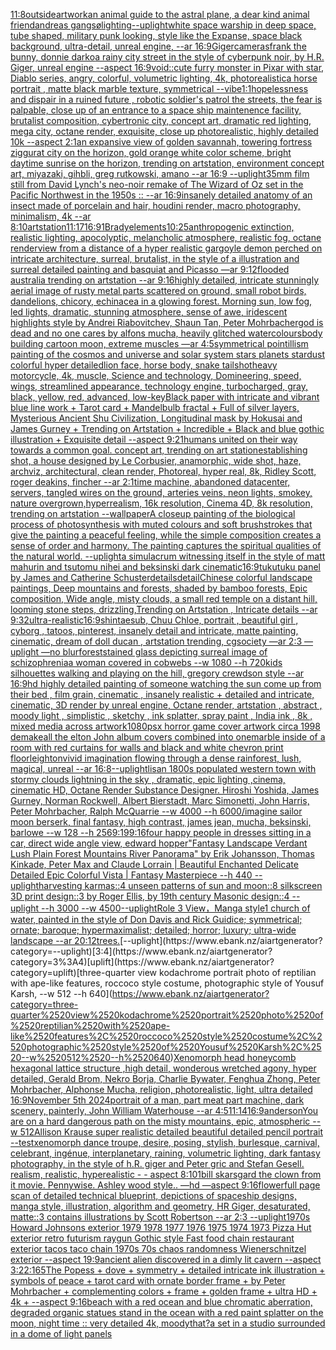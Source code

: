 [11:8](https://www.ebank.nz/aiartgenerator?category=11%3A8)[outside](https://www.ebank.nz/aiartgenerator?category=outside)[artwork](https://www.ebank.nz/aiartgenerator?category=artwork)[an animal guide to the astral plane, a dear kind animal friend](https://www.ebank.nz/aiartgenerator?category=an%2520animal%2520guide%2520to%2520the%2520astral%2520plane%2C%2520a%2520dear%2520kind%2520animal%2520friend)[andreas gangsø](https://www.ebank.nz/aiartgenerator?category=andreas%2520gangs%C3%B8)[lighting](https://www.ebank.nz/aiartgenerator?category=lighting)[--uplight](https://www.ebank.nz/aiartgenerator?category=--uplight)[white space warship in deep space, tube shaped, military punk looking, style like the Expanse, space black background, ultra-detail, unreal engine, --ar 16:9](https://www.ebank.nz/aiartgenerator?category=white%2520space%2520warship%2520in%2520deep%2520space%2C%2520tube%2520shaped%2C%2520military%2520punk%2520looking%2C%2520style%2520like%2520the%2520Expanse%2C%2520space%2520black%2520background%2C%2520ultra-detail%2C%2520unreal%2520engine%2C%2520--ar%252016%3A9)[Giger](https://www.ebank.nz/aiartgenerator?category=Giger)[cameras](https://www.ebank.nz/aiartgenerator?category=cameras)[frank the bunny, donnie darko](https://www.ebank.nz/aiartgenerator?category=frank%2520the%2520bunny%2C%2520donnie%2520darko)[a rainy city street in the style of cyberpunk noir, by H.R. Giger, unreal engine --aspect 16:9](https://www.ebank.nz/aiartgenerator?category=a%2520rainy%2520city%2520street%2520in%2520the%2520style%2520of%2520cyberpunk%2520noir%2C%2520by%2520H.R.%2520Giger%2C%2520unreal%2520engine%2520--aspect%252016%3A9)[void::](https://www.ebank.nz/aiartgenerator?category=void%3A%3A)[cute furry monster in Pixar with star, Diablo series, angry, colorful, volumetric lighting, 4k, photorealistic](https://www.ebank.nz/aiartgenerator?category=cute%2520furry%2520monster%2520in%2520Pixar%2520with%2520star%2C%2520Diablo%2520series%2C%2520angry%2C%2520colorful%2C%2520volumetric%2520lighting%2C%25204k%2C%2520photorealistic)[a horse portrait , matte  black marble texture, symmetrical   --vibe](https://www.ebank.nz/aiartgenerator?category=a%2520horse%2520portrait%2520%2C%2520matte%2520%2520black%2520marble%2520texture%2C%2520symmetrical%2520%2520%2520--vibe)[1:1](https://www.ebank.nz/aiartgenerator?category=1%3A1)[hopelessness and dispair in a ruined future , robotic soldier's patrol the streets, the fear is palpable,  close up of an entrance to a space ship maintenence facility, brutalist composition, cybertronic city, concept art, dramatic red lighting, mega city, octane render, exquisite, close up photorealistic, highly detailed 10k --aspect 2:1](https://www.ebank.nz/aiartgenerator?category=hopelessness%2520and%2520dispair%2520in%2520a%2520ruined%2520future%2520%2C%2520robotic%2520soldier%27s%2520patrol%2520the%2520streets%2C%2520the%2520fear%2520is%2520palpable%2C%2520%2520close%2520up%2520of%2520an%2520entrance%2520to%2520a%2520space%2520ship%2520maintenence%2520facility%2C%2520brutalist%2520composition%2C%2520cybertronic%2520city%2C%2520concept%2520art%2C%2520dramatic%2520red%2520lighting%2C%2520mega%2520city%2C%2520octane%2520render%2C%2520exquisite%2C%2520close%2520up%2520photorealistic%2C%2520highly%2520detailed%252010k%2520--aspect%25202%3A1)[an expansive view of golden savannah, towering fortress ziggurat city on the horizon, gold orange white color scheme, bright daytime sunrise on the horizon, trending on artstation, environment concept art, miyazaki, gihbli, greg rutkowski, amano --ar 16:9 --uplight](https://www.ebank.nz/aiartgenerator?category=an%2520expansive%2520view%2520of%2520golden%2520savannah%2C%2520towering%2520fortress%2520ziggurat%2520city%2520on%2520the%2520horizon%2C%2520gold%2520orange%2520white%2520color%2520scheme%2C%2520bright%2520daytime%2520sunrise%2520on%2520the%2520horizon%2C%2520trending%2520on%2520artstation%2C%2520environment%2520concept%2520art%2C%2520miyazaki%2C%2520gihbli%2C%2520greg%2520rutkowski%2C%2520amano%2520--ar%252016%3A9%2520--uplight)[35mm film still from David Lynch's neo-noir remake of The Wizard of Oz set in the Pacific Northwest in the 1950s :: --ar 16:9](https://www.ebank.nz/aiartgenerator?category=35mm%2520film%2520still%2520from%2520David%2520Lynch%27s%2520neo-noir%2520remake%2520of%2520The%2520Wizard%2520of%2520Oz%2520set%2520in%2520the%2520Pacific%2520Northwest%2520in%2520the%25201950s%2520%3A%3A%2520--ar%252016%3A9)[insanely detailed  anatomy  of an insect  made of  porcelain and hair, houdini render, macro photography,  minimalism, 4k --ar 8:10](https://www.ebank.nz/aiartgenerator?category=insanely%2520detailed%2520%2520anatomy%2520%2520of%2520an%2520insect%2520%2520made%2520of%2520%2520porcelain%2520and%2520hair%2C%2520houdini%2520render%2C%2520macro%2520photography%2C%2520%2520minimalism%2C%25204k%2520--ar%25208%3A10)[artstation](https://www.ebank.nz/aiartgenerator?category=artstation)[11:17](https://www.ebank.nz/aiartgenerator?category=11%3A17)[16:9](https://www.ebank.nz/aiartgenerator?category=16%3A9)[1](https://www.ebank.nz/aiartgenerator?category=1)[Brady](https://www.ebank.nz/aiartgenerator?category=Brady)[elements](https://www.ebank.nz/aiartgenerator?category=elements)[10:25](https://www.ebank.nz/aiartgenerator?category=10%3A25)[anthropogenic extinction, realistic lighting, apocolyptic, melancholic atmosphere, realistic fog, octane render](https://www.ebank.nz/aiartgenerator?category=anthropogenic%2520extinction%2C%2520realistic%2520lighting%2C%2520apocolyptic%2C%2520melancholic%2520atmosphere%2C%2520realistic%2520fog%2C%2520octane%2520render)[view from a distance of a hyper realistic gargoyle demon perched on intricate architecture, surreal, brutalist, in the style of a illustration and surreal detailed painting and basquiat and Picasso —ar 9:12](https://www.ebank.nz/aiartgenerator?category=view%2520from%2520a%2520distance%2520of%2520a%2520hyper%2520realistic%2520gargoyle%2520demon%2520perched%2520on%2520intricate%2520architecture%2C%2520surreal%2C%2520brutalist%2C%2520in%2520the%2520style%2520of%2520a%2520illustration%2520and%2520surreal%2520detailed%2520painting%2520and%2520basquiat%2520and%2520Picasso%2520%E2%80%94ar%25209%3A12)[flooded australia trending on artstation --ar 9:16](https://www.ebank.nz/aiartgenerator?category=flooded%2520australia%2520trending%2520on%2520artstation%2520--ar%25209%3A16)[highly detailed, intricate stunningly aerial image of rusty metal parts scattered on ground, small robot birds, dandelions, chicory, echinacea in a glowing forest. Morning sun, low fog, led lights, dramatic, stunning atmosphere, sense of awe, iridescent highlights style by Andrei Riabovitchev, Shaun Tan, Peter Mohrbacher](https://www.ebank.nz/aiartgenerator?category=highly%2520detailed%2C%2520intricate%2520stunningly%2520aerial%2520image%2520of%2520rusty%2520metal%2520parts%2520scattered%2520on%2520ground%2C%2520small%2520robot%2520birds%2C%2520dandelions%2C%2520chicory%2C%2520echinacea%2520in%2520a%2520glowing%2520forest.%2520Morning%2520sun%2C%2520low%2520fog%2C%2520led%2520lights%2C%2520dramatic%2C%2520stunning%2520atmosphere%2C%2520sense%2520of%2520awe%2C%2520iridescent%2520highlights%2520style%2520by%2520Andrei%2520Riabovitchev%2C%2520Shaun%2520Tan%2C%2520Peter%2520Mohrbacher)[god is dead and no one cares by alfons mucha, heavily glitched watercolours](https://www.ebank.nz/aiartgenerator?category=god%2520is%2520dead%2520and%2520no%2520one%2520cares%2520by%2520alfons%2520mucha%2C%2520heavily%2520glitched%2520watercolours)[body building cartoon moon, extreme muscles —ar 4:5](https://www.ebank.nz/aiartgenerator?category=body%2520building%2520cartoon%2520moon%2C%2520extreme%2520muscles%2520%E2%80%94ar%25204%3A5)[symmetrical pointillism painting of the cosmos and universe and solar system stars planets stardust colorful hyper detailed](https://www.ebank.nz/aiartgenerator?category=symmetrical%2520pointillism%2520painting%2520of%2520the%2520cosmos%2520and%2520universe%2520and%2520solar%2520system%2520stars%2520planets%2520stardust%2520colorful%2520hyper%2520detailed)[lion face, horse body, snake tail](https://www.ebank.nz/aiartgenerator?category=lion%2520face%2C%2520horse%2520body%2C%2520snake%2520tail)[shot](https://www.ebank.nz/aiartgenerator?category=shot)[heavy motorcycle, 4k,  muscle, Science and technology, Domineering, speed, wings, streamlined appearance, technology engine, turbocharged, gray, black, yellow, red, advanced, low-key](https://www.ebank.nz/aiartgenerator?category=heavy%2520motorcycle%2C%25204k%2C%2520%2520muscle%2C%2520Science%2520and%2520technology%2C%2520Domineering%2C%2520speed%2C%2520wings%2C%2520streamlined%2520appearance%2C%2520technology%2520engine%2C%2520turbocharged%2C%2520gray%2C%2520black%2C%2520yellow%2C%2520red%2C%2520advanced%2C%2520low-key)[Black paper with intricate and vibrant blue line work + Tarot card + Mandelbulb fractal + Full of silver layers, Mysterious Ancient Shu Civilization, Longitudinal  mask by Hokusai and James Gurney + Trending on Artstation + Incredible + Black and blue gothic illustration + Exquisite detail --aspect 9:21](https://www.ebank.nz/aiartgenerator?category=Black%2520paper%2520with%2520intricate%2520and%2520vibrant%2520blue%2520line%2520work%2520%2B%2520Tarot%2520card%2520%2B%2520Mandelbulb%2520fractal%2520%2B%2520Full%2520of%2520silver%2520layers%2C%2520Mysterious%2520Ancient%2520Shu%2520Civilization%2C%2520Longitudinal%2520%2520mask%2520by%2520Hokusai%2520and%2520James%2520Gurney%2520%2B%2520Trending%2520on%2520Artstation%2520%2B%2520Incredible%2520%2B%2520Black%2520and%2520blue%2520gothic%2520illustration%2520%2B%2520Exquisite%2520detail%2520--aspect%25209%3A21)[humans united on their way towards a common goal. concept art, trending on art station](https://www.ebank.nz/aiartgenerator?category=humans%2520united%2520on%2520their%2520way%2520towards%2520a%2520common%2520goal.%2520concept%2520art%2C%2520trending%2520on%2520art%2520station)[establishing shot, a house designed by Le Corbusier, anamorphic, wide shot, haze, archviz, architectural, clean render, Photoreal, hyper real, 8k, Ridley Scott, roger deakins, fincher --ar 2:1](https://www.ebank.nz/aiartgenerator?category=establishing%2520shot%2C%2520a%2520house%2520designed%2520by%2520Le%2520Corbusier%2C%2520anamorphic%2C%2520wide%2520shot%2C%2520haze%2C%2520archviz%2C%2520architectural%2C%2520clean%2520render%2C%2520Photoreal%2C%2520hyper%2520real%2C%25208k%2C%2520Ridley%2520Scott%2C%2520roger%2520deakins%2C%2520fincher%2520--ar%25202%3A1)[time machine, abandoned datacenter, servers,  tangled wires on the ground, arteries veins, neon lights, smokey, nature overgrown,hyperrealism, 16k resolution, Cinema 4D, 8k resolution, trending on artstation --wallpaper](https://www.ebank.nz/aiartgenerator?category=time%2520machine%2C%2520abandoned%2520datacenter%2C%2520servers%2C%2520%2520tangled%2520wires%2520on%2520the%2520ground%2C%2520arteries%2520veins%2C%2520neon%2520lights%2C%2520smokey%2C%2520nature%2520overgrown%2Chyperrealism%2C%252016k%2520resolution%2C%2520Cinema%25204D%2C%25208k%2520resolution%2C%2520trending%2520on%2520artstation%2520--wallpaper)[A closeup painting of the biological process of photosynthesis with muted colours and soft brushstrokes that give the painting a peaceful feeling, while the simple composition creates a sense of order and harmony. The painting captures the spiritual qualities of the natural world. --uplight](https://www.ebank.nz/aiartgenerator?category=A%2520closeup%2520painting%2520of%2520the%2520biological%2520process%2520of%2520photosynthesis%2520with%2520muted%2520colours%2520and%2520soft%2520brushstrokes%2520that%2520give%2520the%2520painting%2520a%2520peaceful%2520feeling%2C%2520while%2520the%2520simple%2520composition%2520creates%2520a%2520sense%2520of%2520order%2520and%2520harmony.%2520The%2520painting%2520captures%2520the%2520spiritual%2520qualities%2520of%2520the%2520natural%2520world.%2520--uplight)[a simulacrum witnessing itself in the style of matt mahurin and tsutomu nihei and beksinski dark cinematic](https://www.ebank.nz/aiartgenerator?category=a%2520simulacrum%2520witnessing%2520itself%2520in%2520the%2520style%2520of%2520matt%2520mahurin%2520and%2520tsutomu%2520nihei%2520and%2520beksinski%2520dark%2520cinematic)[16:9](https://www.ebank.nz/aiartgenerator?category=16%3A9)[tukutuku panel by James and Catherine Schuster](https://www.ebank.nz/aiartgenerator?category=tukutuku%2520panel%2520by%2520James%2520and%2520Catherine%2520Schuster)[details](https://www.ebank.nz/aiartgenerator?category=details)[detail](https://www.ebank.nz/aiartgenerator?category=detail)[Chinese colorful landscape paintings, Deep mountains and forests, shaded by bamboo forests, Epic composition, Wide angle, misty clouds, a small red temple on a distant hill, looming stone steps, drizzling,Trending on Artstation , Intricate details --ar 9:32](https://www.ebank.nz/aiartgenerator?category=Chinese%2520colorful%2520landscape%2520paintings%2C%2520Deep%2520mountains%2520and%2520forests%2C%2520shaded%2520by%2520bamboo%2520forests%2C%2520Epic%2520composition%2C%2520Wide%2520angle%2C%2520misty%2520clouds%2C%2520a%2520small%2520red%2520temple%2520on%2520a%2520distant%2520hill%2C%2520looming%2520stone%2520steps%2C%2520drizzling%2CTrending%2520on%2520Artstation%2520%2C%2520Intricate%2520details%2520--ar%25209%3A32)[ultra-realistic](https://www.ebank.nz/aiartgenerator?category=ultra-realistic)[16:9](https://www.ebank.nz/aiartgenerator?category=16%3A9)[shintaesub, Chuu Chloe, portrait , beautiful girl , cyborg , tatoos, pinterest, insanely detail and intricate, matte painting, cinematic, dream of doll ducan , artstation trending, cgsociety  —ar 2:3 —uplight —no blur](https://www.ebank.nz/aiartgenerator?category=shintaesub%2C%2520Chuu%2520Chloe%2C%2520portrait%2520%2C%2520beautiful%2520girl%2520%2C%2520cyborg%2520%2C%2520tatoos%2C%2520pinterest%2C%2520insanely%2520detail%2520and%2520intricate%2C%2520matte%2520painting%2C%2520cinematic%2C%2520dream%2520of%2520doll%2520ducan%2520%2C%2520artstation%2520trending%2C%2520cgsociety%2520%2520%E2%80%94ar%25202%3A3%2520%E2%80%94uplight%2520%E2%80%94no%2520blur)[forest](https://www.ebank.nz/aiartgenerator?category=forest)[stained glass depicting surreal image of schizophrenia](https://www.ebank.nz/aiartgenerator?category=stained%2520glass%2520depicting%2520surreal%2520image%2520of%2520schizophrenia)[a woman covered in cobwebs --w 1080 --h 720](https://www.ebank.nz/aiartgenerator?category=a%2520woman%2520covered%2520in%2520cobwebs%2520--w%25201080%2520--h%2520720)[kids silhouettes walking and playing on the hill, gregory crewdson style --ar 16:9](https://www.ebank.nz/aiartgenerator?category=kids%2520silhouettes%2520walking%2520and%2520playing%2520on%2520the%2520hill%2C%2520gregory%2520crewdson%2520style%2520--ar%252016%3A9)[hd highly detailed painting of someone watching the sun come up from their bed , film grain, cinematic , insanely realistic + detailed and intricate, cinematic, 3D render by unreal engine, Octane render, artstation , abstract , moody light , simplistic , sketchy , ink splatter, spray paint , India ink , 8k , mixed media across artwork](https://www.ebank.nz/aiartgenerator?category=hd%2520highly%2520detailed%2520painting%2520of%2520someone%2520watching%2520the%2520sun%2520come%2520up%2520from%2520their%2520bed%2520%2C%2520film%2520grain%2C%2520cinematic%2520%2C%2520insanely%2520realistic%2520%2B%2520detailed%2520and%2520intricate%2C%2520cinematic%2C%25203D%2520render%2520by%2520unreal%2520engine%2C%2520Octane%2520render%2C%2520artstation%2520%2C%2520abstract%2520%2C%2520moody%2520light%2520%2C%2520simplistic%2520%2C%2520sketchy%2520%2C%2520ink%2520splatter%2C%2520spray%2520paint%2520%2C%2520India%2520ink%2520%2C%25208k%2520%2C%2520mixed%2520media%2520across%2520artwork)[1080](https://www.ebank.nz/aiartgenerator?category=1080)[psx horror game cover artwork circa 1998 demake](https://www.ebank.nz/aiartgenerator?category=psx%2520horror%2520game%2520cover%2520artwork%2520circa%25201998%2520demake)[all the elton John album covers combined into one](https://www.ebank.nz/aiartgenerator?category=all%2520the%2520elton%2520John%2520album%2520covers%2520combined%2520into%2520one)[marble inside of a room with red curtains for walls and black and white chevron print floor](https://www.ebank.nz/aiartgenerator?category=marble%2520inside%2520of%2520a%2520room%2520with%2520red%2520curtains%2520for%2520walls%2520and%2520black%2520and%2520white%2520chevron%2520print%2520floor)[leighton](https://www.ebank.nz/aiartgenerator?category=leighton)[vivid imagination flowing through a dense rainforest, lush, magical, unreal --ar 16:8](https://www.ebank.nz/aiartgenerator?category=vivid%2520imagination%2520flowing%2520through%2520a%2520dense%2520rainforest%2C%2520lush%2C%2520magical%2C%2520unreal%2520--ar%252016%3A8)[--uplight](https://www.ebank.nz/aiartgenerator?category=--uplight)[lis](https://www.ebank.nz/aiartgenerator?category=lis)[an 1800s populated western town with stormy clouds lightning in the sky , dramatic, epic lighting ,cinema, cinematic HD, Octane Render Substance Designer. Hiroshi Yoshida, James Gurney, Norman Rockwell, Albert Bierstadt, Marc Simonetti, John Harris, Peter Mohrbacher, Ralph McQuarrie --w 4000 --h 6000](https://www.ebank.nz/aiartgenerator?category=an%25201800s%2520populated%2520western%2520town%2520with%2520stormy%2520clouds%2520lightning%2520in%2520the%2520sky%2520%2C%2520dramatic%2C%2520epic%2520lighting%2520%2Ccinema%2C%2520cinematic%2520HD%2C%2520Octane%2520Render%2520Substance%2520Designer.%2520Hiroshi%2520Yoshida%2C%2520James%2520Gurney%2C%2520Norman%2520Rockwell%2C%2520Albert%2520Bierstadt%2C%2520Marc%2520Simonetti%2C%2520John%2520Harris%2C%2520Peter%2520Mohrbacher%2C%2520Ralph%2520McQuarrie%2520--w%25204000%2520--h%25206000)[/imagine sailor moon berserk, final fantasy, high contrast, james jean, mucha, beksinski, barlowe --w 128 --h 256](https://www.ebank.nz/aiartgenerator?category=/imagine%2520sailor%2520moon%2520berserk%2C%2520final%2520fantasy%2C%2520high%2520contrast%2C%2520james%2520jean%2C%2520mucha%2C%2520beksinski%2C%2520barlowe%2520--w%2520128%2520--h%2520256)[9:19](https://www.ebank.nz/aiartgenerator?category=9%3A19)[9:16](https://www.ebank.nz/aiartgenerator?category=9%3A16)[four happy people in dresses sitting in a car, direct wide angle view, edward hopper](https://www.ebank.nz/aiartgenerator?category=four%2520happy%2520people%2520in%2520dresses%2520sitting%2520in%2520a%2520car%2C%2520direct%2520wide%2520angle%2520view%2C%2520edward%2520hopper)["Fantasy Landscape Verdant Lush Plain Forest Mountains River Panorama" by Erik Johansson, Thomas Kinkade, Peter Max and Claude Lorrain |  Beautiful Enchanted Delicate Detailed Epic Colorful Vista | Fantasy Masterpiece --h 440 --uplight](https://www.ebank.nz/aiartgenerator?category=%22Fantasy%2520Landscape%2520Verdant%2520Lush%2520Plain%2520Forest%2520Mountains%2520River%2520Panorama%22%2520by%2520Erik%2520Johansson%2C%2520Thomas%2520Kinkade%2C%2520Peter%2520Max%2520and%2520Claude%2520Lorrain%2520%7C%2520%2520Beautiful%2520Enchanted%2520Delicate%2520Detailed%2520Epic%2520Colorful%2520Vista%2520%7C%2520Fantasy%2520Masterpiece%2520--h%2520440%2520--uplight)[harvesting karmas::4 unseen patterns of sun and moon::8 silkscreen 3D print design::3 by Roger Ellis, by 19th century Masonic design::4 --uplight --h 3000 --w 4500](https://www.ebank.nz/aiartgenerator?category=harvesting%2520karmas%3A%3A4%2520unseen%2520patterns%2520of%2520sun%2520and%2520moon%3A%3A8%2520silkscreen%25203D%2520print%2520design%3A%3A3%2520by%2520Roger%2520Ellis%2C%2520by%252019th%2520century%2520Masonic%2520design%3A%3A4%2520--uplight%2520--h%25203000%2520--w%25204500)[--uplight](https://www.ebank.nz/aiartgenerator?category=--uplight)[Role 3 View，Manga style](https://www.ebank.nz/aiartgenerator?category=Role%25203%2520View%EF%BC%8CManga%2520style)[1 church of water, painted in the style of Don Davis and Rick Guidice; symmetrical; ornate; baroque; hypermaximalist; detailed; horror; luxury; ultra-wide landscape --ar 20:12](https://www.ebank.nz/aiartgenerator?category=1%2520church%2520of%2520water%2C%2520painted%2520in%2520the%2520style%2520of%2520Don%2520Davis%2520and%2520Rick%2520Guidice%3B%2520symmetrical%3B%2520ornate%3B%2520baroque%3B%2520hypermaximalist%3B%2520detailed%3B%2520horror%3B%2520luxury%3B%2520ultra-wide%2520landscape%2520--ar%252020%3A12)[trees.](https://www.ebank.nz/aiartgenerator?category=trees.)[--uplight](https://www.ebank.nz/aiartgenerator?category=--uplight)[3:4](https://www.ebank.nz/aiartgenerator?category=3%3A4)[uplift](https://www.ebank.nz/aiartgenerator?category=uplift)[three-quarter view kodachrome portrait photo of reptilian with ape-like features, roccoco style costume, photographic style of Yousuf Karsh, --w 512 --h 640](https://www.ebank.nz/aiartgenerator?category=three-quarter%2520view%2520kodachrome%2520portrait%2520photo%2520of%2520reptilian%2520with%2520ape-like%2520features%2C%2520roccoco%2520style%2520costume%2C%2520photographic%2520style%2520of%2520Yousuf%2520Karsh%2C%2520--w%2520512%2520--h%2520640)[Xenomorph head honeycomb hexagonal lattice structure  ,high detail, wonderous wretched agony, hyper detailed, Gerald Brom, Nekro Borja, Charlie Bywater, Fenghua Zhong, Peter Mohrbacher, Alphonse Mucha, religion, photorealistic, light, ultra detailed 16:9](https://www.ebank.nz/aiartgenerator?category=Xenomorph%2520head%2520honeycomb%2520hexagonal%2520lattice%2520structure%2520%2520%2Chigh%2520detail%2C%2520wonderous%2520wretched%2520agony%2C%2520hyper%2520detailed%2C%2520Gerald%2520Brom%2C%2520Nekro%2520Borja%2C%2520Charlie%2520Bywater%2C%2520Fenghua%2520Zhong%2C%2520Peter%2520Mohrbacher%2C%2520Alphonse%2520Mucha%2C%2520religion%2C%2520photorealistic%2C%2520light%2C%2520ultra%2520detailed%252016%3A9)[November 5th 2024](https://www.ebank.nz/aiartgenerator?category=November%25205th%25202024)[portrait of a man, part meat part machine, dark scenery, painterly, John William Waterhouse --ar 4:5](https://www.ebank.nz/aiartgenerator?category=portrait%2520of%2520a%2520man%2C%2520part%2520meat%2520part%2520machine%2C%2520dark%2520scenery%2C%2520painterly%2C%2520John%2520William%2520Waterhouse%2520--ar%25204%3A5)[11:14](https://www.ebank.nz/aiartgenerator?category=11%3A14)[16:9](https://www.ebank.nz/aiartgenerator?category=16%3A9)[anderson](https://www.ebank.nz/aiartgenerator?category=anderson)[You are on a hard dangerous path on the misty mountains, epic, atmospheric --w 512](https://www.ebank.nz/aiartgenerator?category=You%2520are%2520on%2520a%2520hard%2520dangerous%2520path%2520on%2520the%2520misty%2520mountains%2C%2520epic%2C%2520atmospheric%2520--w%2520512)[Allison Krause super realistic detailed beautiful detailed pencil portrait --test](https://www.ebank.nz/aiartgenerator?category=Allison%2520Krause%2520super%2520realistic%2520detailed%2520beautiful%2520detailed%2520pencil%2520portrait%2520--test)[xenomorph dance troupe, desire, posing, stylish, burlesque, carnival, celebrant, ingénue, interplanetary, raining, volumetric lighting, dark fantasy photography, in the style of h.R. giger and Peter gric and Stefan Gesell. realism, realistic, hyperealistic - - aspect 8:10](https://www.ebank.nz/aiartgenerator?category=xenomorph%2520dance%2520troupe%2C%2520desire%2C%2520posing%2C%2520stylish%2C%2520burlesque%2C%2520carnival%2C%2520celebrant%2C%2520ing%C3%A9nue%2C%2520interplanetary%2C%2520raining%2C%2520volumetric%2520lighting%2C%2520dark%2520fantasy%2520photography%2C%2520in%2520the%2520style%2520of%2520h.R.%2520giger%2520and%2520Peter%2520gric%2520and%2520Stefan%2520Gesell.%2520realism%2C%2520realistic%2C%2520hyperealistic%2520-%2520-%2520aspect%25208%3A10)[1](https://www.ebank.nz/aiartgenerator?category=1)[bill skarsgard the clown from it movie. Pennywise. Ashley wood style.. —hd —aspect 9:16](https://www.ebank.nz/aiartgenerator?category=bill%2520skarsgard%2520the%2520clown%2520from%2520it%2520movie.%2520Pennywise.%2520Ashley%2520wood%2520style..%2520%E2%80%94hd%2520%E2%80%94aspect%25209%3A16)[flower](https://www.ebank.nz/aiartgenerator?category=flower)[full page scan of detailed technical blueprint, depictions of spaceship designs, manga style, illustration, algorithm and geometry, HR Giger, desaturated, matte::3 contains illustrations by Scott Robertson --ar 2:3 --uplight](https://www.ebank.nz/aiartgenerator?category=full%2520page%2520scan%2520of%2520detailed%2520technical%2520blueprint%2C%2520depictions%2520of%2520spaceship%2520designs%2C%2520manga%2520style%2C%2520illustration%2C%2520algorithm%2520and%2520geometry%2C%2520HR%2520Giger%2C%2520desaturated%2C%2520matte%3A%3A3%2520contains%2520illustrations%2520by%2520Scott%2520Robertson%2520--ar%25202%3A3%2520--uplight)[1970s Howard Johnsons exterior 1979 1978 1977 1976 1975 1974 1973 Pizza Hut exterior retro futurism raygun Gothic style Fast food chain restaurant exterior tacos taco chain 1970s 70s chaos randomness Wienerschnitzel exterior --aspect 19:9](https://www.ebank.nz/aiartgenerator?category=1970s%2520Howard%2520Johnsons%2520exterior%25201979%25201978%25201977%25201976%25201975%25201974%25201973%2520Pizza%2520Hut%2520exterior%2520retro%2520futurism%2520raygun%2520Gothic%2520style%2520Fast%2520food%2520chain%2520restaurant%2520exterior%2520tacos%2520taco%2520chain%25201970s%252070s%2520chaos%2520randomness%2520Wienerschnitzel%2520exterior%2520--aspect%252019%3A9)[ancient alien discovered in a dimly lit cavern --aspect 3:2](https://www.ebank.nz/aiartgenerator?category=ancient%2520alien%2520discovered%2520in%2520a%2520dimly%2520lit%2520cavern%2520--aspect%25203%3A2)[2:1](https://www.ebank.nz/aiartgenerator?category=2%3A1)[65](https://www.ebank.nz/aiartgenerator?category=65)[The Popess + dove + symmetry + detailed intricate ink illustration + symbols of peace + tarot card with ornate border frame + by Peter Mohrbacher + complementing colors + frame + golden frame + ultra HD + 4k + --aspect 9:16](https://www.ebank.nz/aiartgenerator?category=The%2520Popess%2520%2B%2520dove%2520%2B%2520symmetry%2520%2B%2520detailed%2520intricate%2520ink%2520illustration%2520%2B%2520symbols%2520of%2520peace%2520%2B%2520tarot%2520card%2520with%2520ornate%2520border%2520frame%2520%2B%2520by%2520Peter%2520Mohrbacher%2520%2B%2520complementing%2520colors%2520%2B%2520frame%2520%2B%2520golden%2520frame%2520%2B%2520ultra%2520HD%2520%2B%25204k%2520%2B%2520--aspect%25209%3A16)[beach with a red ocean and blue chromatic aberration, degraded organic statues stand in the ocean with a red paint splatter on the moon, night time :: very detailed 4k, moody](https://www.ebank.nz/aiartgenerator?category=beach%2520with%2520a%2520red%2520ocean%2520and%2520blue%2520chromatic%2520aberration%2C%2520degraded%2520organic%2520statues%2520stand%2520in%2520the%2520ocean%2520with%2520a%2520red%2520paint%2520splatter%2520on%2520the%2520moon%2C%2520night%2520time%2520%3A%3A%2520very%2520detailed%25204k%2C%2520moody)[that?](https://www.ebank.nz/aiartgenerator?category=that%3F)[a set in a studio surrounded in a dome of light panels](https://www.ebank.nz/aiartgenerator?category=a%2520set%2520in%2520a%2520studio%2520surrounded%2520in%2520a%2520dome%2520of%2520light%2520panels)